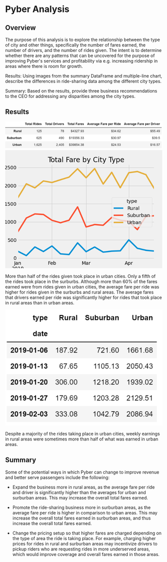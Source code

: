 # Pyber Analysis  

## Overview

The purpose of this analysis is to explore the relationship between the type of city and other things, specifically the number of fares earned, the number of drivers, and the number of rides given. The intent is to determine whether there are any patterns that can be uncovered for the purpose of improving Pyber's services and profitability via e.g. increasing ridership in areas where there is room for growth.





Results: Using images from the summary DataFrame and multiple-line chart, describe the differences in ride-sharing data among the different city types.

Summary: Based on the results, provide three business recommendations to the CEO for addressing any disparities among the city types.

## Results

<img src="https://github.com/teresa-le/PyBer_Analysis/blob/main/Resources/Summary%20df.PNG"> 

<img src="https://github.com/teresa-le/PyBer_Analysis/blob/main/Resources/PyBer_fare_summary.png">

More than half of the rides given took place in urban cities. Only a fifth of the rides took place in the surburbs. Although more than 60% of the fares earned were from rides given in urban cities, the average fare per ride was higher for rides given in the surburbs and rural areas. The average fares that drivers earned per ride was significantly higher for rides that took place in rural areas than in urban areas. 

<img src="https://github.com/teresa-le/PyBer_Analysis/blob/main/Resources/Weekly%20Fare.PNG">

Despite a majority of the rides taking place in urban cities, weekly earnings in rural areas were sometimes more than half of what was earned in urban areas. 

## Summary 

Some of the potential ways in which Pyber can change to improve revenue and better serve passengers include the following: 
- Expand the business more in rural areas, as the average fare per ride and driver is significantly higher than the averages for urban and surburban areas. This may increase the overall total fares earned. 

- Promote the ride-sharing business more in surburban areas, as the average fare per ride is higher in comparison to urban areas. This may increase the overall total fares earned in surburban areas, and thus increase the overall total fares earned.

- Change the pricing setup so that higher fares are charged depending on the type of area the ride is taking place. For example, charging higher prices for rides in rural and surburban areas may incentivize drivers to pickup riders who are requesting rides in more underserved areas, which would improve coverage and overall fares earned in those areas. 